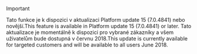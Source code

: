> [!IMPORTANT]
> <span data-ttu-id="8f311-101">Tato funkce je k dispozici v aktualizaci Platform update 15 (7.0.4841) nebo novější.</span><span class="sxs-lookup"><span data-stu-id="8f311-101">This feature is available in Platform update 15 (7.0.4841) or later.</span></span> <span data-ttu-id="8f311-102">Tato aktualizace je momentálně k dispozici pro vybrané zákazníky a všem uživatelům bude dostupná v červnu 2018.</span><span class="sxs-lookup"><span data-stu-id="8f311-102">This update is currently available for targeted customers and will be available to all users June 2018.</span></span>
